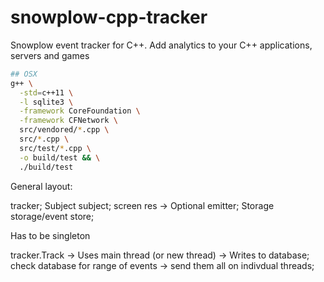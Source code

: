 # snowplow-cpp-tracker
Snowplow event tracker for C++. Add analytics to your C++ applications, servers and games

```bash
## OSX
g++ \
  -std=c++11 \
  -l sqlite3 \
  -framework CoreFoundation \
  -framework CFNetwork \
  src/vendored/*.cpp \
  src/*.cpp \
  src/test/*.cpp \
  -o build/test && \
  ./build/test
```

General layout:

tracker; Subject
subject; screen res -> Optional
emitter; Storage
storage/event store;

Has to be singleton

tracker.Track -> Uses main thread (or new thread) -> Writes to database;
check database for range of events -> send them all on indivdual threads;
